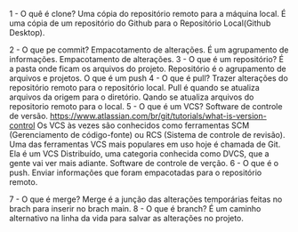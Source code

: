1 - O quê é clone?
Uma cópia do repositório remoto para a máquina local.
É uma cópia de um repositório do Github para o Repositório Local(Github Desktop).

2 - O que pe commit?
Empacotamento de alterações.
É um agrupamento de informações.
Empacotamento de alterações.
3 - O que é um repositório?
É a pasta onde ficam os arquivos do projeto.
Repositório é o agrupamento de arquivos e projetos.
O que é um push
4 - O que é pull?
	Trazer alterações do repositório remoto para o repositório local.
Pull é quando se atualiza arquivos da origem para o diretório.
Qando se atualiza arquivos do repositorio remoto para o local.
5 - O que é um VCS?
	Software de controle de versão.
https://www.atlassian.com/br/git/tutorials/what-is-version-control
Os VCS às vezes são conhecidos como ferramentas SCM (Gerenciamento de código-fonte)
ou RCS (Sistema de controle de revisão). Uma das ferramentas VCS mais populares em
uso hoje é chamada de Git. Ela é um VCS Distribuído, uma categoria conhecida como
DVCS, que a gente vai ver mais adiante.
Software de controle de verção.
6 - O que é o push.
Enviar informações que foram empacotadas para o repositório remoto.

7 - O que é merge?
Merge é a junção das alterações temporárias feitas no brach para inserir no brach main.
8 - O que é branch?
É um caminho alternativo na linha da vida para salvar as alterações no projeto.